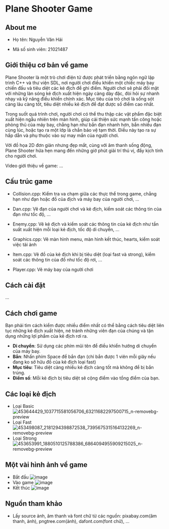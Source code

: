 # Plane Shooter Game

## About me
- Họ tên: Nguyễn Văn Hải
* Mã số sinh viên: 21021487

## Giới thiệu cơ bản về game

Plane Shooter là một trò chơi điện tử được phát triển bằng ngôn ngữ lập trình C++ và thư viện SDL, nơi người chơi điều khiển một chiếc máy bay chiến đấu và tiêu diệt các kẻ địch để ghi điểm. Người chơi sẽ phải đối mặt với những làn sóng kẻ địch xuất hiện ngày càng dày đặc, đòi hỏi sự nhanh nhạy và kỹ năng điều khiển chính xác. Mục tiêu của trò chơi là sống sót càng lâu càng tốt, tiêu diệt nhiều kẻ địch để đạt được số điểm cao nhất.

Trong suốt quá trình chơi, người chơi có thể thu thập các vật phẩm đặc biệt xuất hiện ngẫu nhiên trên màn hình, giúp cải thiện sức mạnh tấn công hoặc phòng thủ của máy bay, chẳng hạn như bắn đạn nhanh hơn, bắn nhiều đạn cùng lúc, hoặc tạo ra một lớp lá chắn bảo vệ tạm thời. Điều này tạo ra sự hấp dẫn và phụ thuộc vào sự may mắn của người chơi.

Với đồ họa 2D đơn giản nhưng đẹp mắt, cùng với âm thanh sống động, Plane Shooter hứa hẹn mang đến những giờ phút giải trí thú vị, đầy kịch tính cho người chơi.

Video giới thiệu về game: ...

## Cấu trúc game
- Collision.cpp: Kiểm tra va chạm giữa các thực thể trong game, chẳng hạn như đạn hoặc đồ của địch và máy bay của người chơi, ...
* Dan.cpp: Vẽ đạn của người chơi và kẻ địch, kiểm soát các thông tin của đạn như tốc độ, ...
+ Enemy.cpp: Vẽ kẻ địch và kiểm soát các thông tin của kẻ địch như tần suất xuất hiện mỗi loại kẻ địch, tốc độ di chuyển, ...


- Graphics.cpp: Vẽ màn hình menu, màn hình kết thúc, hearts, kiểm soát việc tải ảnh
* Item.cpp: Vẽ đồ của kẻ địch khi bị tiêu diệt (loại fast và strong), kiểm soát các thông tin của đồ như tốc độ rơi, ...

+ Player.cpp: Vẽ máy bay của người chơi

## Cách cài đặt
...
## Cách chơi game
Bạn phải tìm cách kiểm được nhiều điểm nhất có thể bằng cách tiêu diệt liên tục những kẻ địch xuất hiện, né tránh những viên đạn của chúng và tận dụng những lợi phẩm của kẻ địch rơi ra.

- **Di chuyển**: Sử dụng các phím mũi tên để điều khiển hướng di chuyển của máy bay.
- **Bắn**: Nhấn phím Space để bắn đạn (chỉ bắn được 1 viên mỗi giây nếu đang ko sở hữu đồ của kẻ địch loại fast)
- **Mục tiêu**: Tiêu diệt càng nhiều kẻ địch càng tốt mà không để bị bắn trúng.
- **Điểm số**: Mỗi kẻ địch bị tiêu diệt sẽ cộng điểm vào tổng điểm của bạn.

## Các loại kẻ địch
- Loại Basic
  ![453644429_1037715581056706_63211682297500715_n-removebg-preview](https://github.com/user-attachments/assets/8bf5b196-e07a-4666-9020-82f33a365bd3)
- Loại Fast
  ![453498087_2181294398872538_7395675315164132269_n-removebg-preview](https://github.com/user-attachments/assets/362eb72a-6ee1-4bb0-a8d1-e5a62147485e)
- Loại Strong
  ![453653991_1880510125788386_6864094955909215025_n-removebg-preview](https://github.com/user-attachments/assets/b6f4ac28-bc3a-43ff-a6f6-06c4ebd947b0)

## Một vài hình ảnh về game
- Bắt đầu
![image](https://github.com/user-attachments/assets/2bb9d3b8-a9de-489b-b500-2faec463fadd)
- Vào game
  ![image](https://github.com/user-attachments/assets/22677d51-2937-402b-b06b-991ff1cacdbd)
- Kết thúc
![image](https://github.com/user-attachments/assets/63548a77-75f0-4a89-b89d-d6b3cb712de8)

## Nguồn tham khảo
- Lấy source ảnh, âm thanh và font chữ từ các nguồn: pixabay.com(âm thanh, ảnh), pngtree.com(ảnh), dafont.com(font chữ), ...
